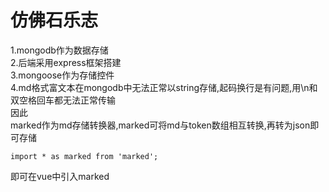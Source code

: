 仿佛石乐志  
===
  1.mongodb作为数据存储  
  2.后端采用express框架搭建  
  3.mongoose作为存储控件  
  4.md格式富文本在mongodb中无法正常以string存储,起码换行是有问题,用\n和双空格回车都无法正常传输  
  因此  
  marked作为md存储转换器,marked可将md与token数组相互转换,再转为json即可存储  
    
    import * as marked from 'marked';  
      
  即可在vue中引入marked

